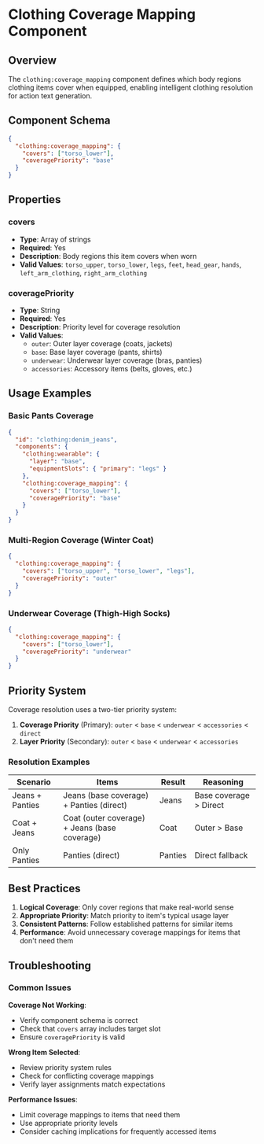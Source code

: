 # Clothing Coverage Mapping Component

## Overview

The `clothing:coverage_mapping` component defines which body regions clothing items cover when equipped, enabling intelligent clothing resolution for action text generation.

## Component Schema

```json
{
  "clothing:coverage_mapping": {
    "covers": ["torso_lower"],
    "coveragePriority": "base"
  }
}
```

## Properties

### covers

- **Type**: Array of strings
- **Required**: Yes
- **Description**: Body regions this item covers when worn
- **Valid Values**: `torso_upper`, `torso_lower`, `legs`, `feet`, `head_gear`, `hands`, `left_arm_clothing`, `right_arm_clothing`

### coveragePriority

- **Type**: String
- **Required**: Yes
- **Description**: Priority level for coverage resolution
- **Valid Values**:
  - `outer`: Outer layer coverage (coats, jackets)
  - `base`: Base layer coverage (pants, shirts)
  - `underwear`: Underwear layer coverage (bras, panties)
  - `accessories`: Accessory items (belts, gloves, etc.)

## Usage Examples

### Basic Pants Coverage

```json
{
  "id": "clothing:denim_jeans",
  "components": {
    "clothing:wearable": {
      "layer": "base",
      "equipmentSlots": { "primary": "legs" }
    },
    "clothing:coverage_mapping": {
      "covers": ["torso_lower"],
      "coveragePriority": "base"
    }
  }
}
```

### Multi-Region Coverage (Winter Coat)

```json
{
  "clothing:coverage_mapping": {
    "covers": ["torso_upper", "torso_lower", "legs"],
    "coveragePriority": "outer"
  }
}
```

### Underwear Coverage (Thigh-High Socks)

```json
{
  "clothing:coverage_mapping": {
    "covers": ["torso_lower"],
    "coveragePriority": "underwear"
  }
}
```

## Priority System

Coverage resolution uses a two-tier priority system:

1. **Coverage Priority** (Primary): `outer` < `base` < `underwear` < `accessories` < `direct`
2. **Layer Priority** (Secondary): `outer` < `base` < `underwear` < `accessories`

### Resolution Examples

| Scenario        | Items                                         | Result  | Reasoning              |
| --------------- | --------------------------------------------- | ------- | ---------------------- |
| Jeans + Panties | Jeans (base coverage) + Panties (direct)      | Jeans   | Base coverage > Direct |
| Coat + Jeans    | Coat (outer coverage) + Jeans (base coverage) | Coat    | Outer > Base           |
| Only Panties    | Panties (direct)                              | Panties | Direct fallback        |

## Best Practices

1. **Logical Coverage**: Only cover regions that make real-world sense
2. **Appropriate Priority**: Match priority to item's typical usage layer
3. **Consistent Patterns**: Follow established patterns for similar items
4. **Performance**: Avoid unnecessary coverage mappings for items that don't need them

## Troubleshooting

### Common Issues

**Coverage Not Working**:

- Verify component schema is correct
- Check that `covers` array includes target slot
- Ensure `coveragePriority` is valid

**Wrong Item Selected**:

- Review priority system rules
- Check for conflicting coverage mappings
- Verify layer assignments match expectations

**Performance Issues**:

- Limit coverage mappings to items that need them
- Use appropriate priority levels
- Consider caching implications for frequently accessed items
